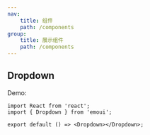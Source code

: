 ```yaml
---
nav:
    title: 组件
    path: /components
group:
    title: 展示组件
    path: /components
---
```


## Dropdown

Demo:

```tsx
import React from 'react';
import { Dropdown } from 'emoui';

export default () => <Dropdown></Dropdown>;
```


